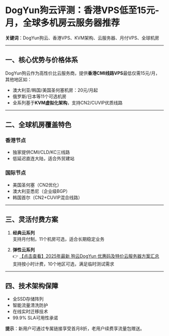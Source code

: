 # DogYun狗云评测：香港VPS低至15元-月，全球多机房云服务器推荐

**关键词**：DogYun狗云、香港VPS、KVM架构、云服务器、月付VPS、全球机房

---

## 一、核心优势与价格体系

DogYun狗云作为高性价比云服务商，提供**香港CMI线路VPS**最低仅需15元/月，其他地区如：
- 澳大利亚/韩国/美国圣何塞机房：20元/月起
- 俄罗斯/日本等11个可选机房
- 全系列基于**KVM虚拟化架构**，支持CN2/CUVIP优质线路

---

## 二、全球机房覆盖特色

### 香港节点
- 独家提供CMI/CLD/KC三线路
- 低延迟直连大陆，适合外贸建站

### 国际节点
- 美国圣何塞（CN2优化）
- 澳大利亚悉尼（企业级BGP）
- 韩国首尔（CN2+CUVIP混合线路）

---

## 三、灵活付费方案

1. **经典云系列**  
   支持月付制，11个机房可选，适合长期稳定业务

2. **弹性云系列**  
   👉 [【点击查看】2025年最新 狗云DogYun 优惠码及特价云服务器方案汇总](https://bit.ly/DogYun)  
   支持按小时计费，10个地区可选，满足临时测试需求

---

## 四、技术架构保障

- 全SSD存储阵列
- 智能流量清洗防护
- 在线实时迁移技术
- 99.9% SLA可用性承诺

**提示**：新用户可通过专属链接享受首月8折，老用户续费享流量包赠送。